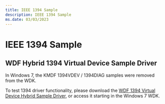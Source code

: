 ```yaml
---
title: IEEE 1394 Sample
description: IEEE 1394 Sample
ms.date: 03/03/2023
---
```


# IEEE 1394 Sample


## WDF Hybrid 1394 Virtual Device Sample Driver


In Windows 7, the KMDF 1394VDEV / 1394DIAG samples were removed from the WDK.

To test 1394 driver functionality, please download the [WDF 1394 Virtual Device Hybrid Sample Driver](https://go.microsoft.com/fwlink/p/?LinkId=618052), or access it starting in the Windows 7 WDK.

 

 




